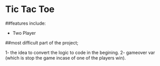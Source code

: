 
# Tic Tac Toe

##features  include:
- Two Player

##most difficult part of the project;

1- the idea to convert the logic to code in the begining.
2- gameover var (which is stop the game incase of one of the players win).





